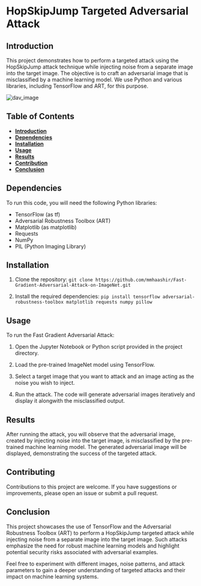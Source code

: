 # HopSkipJump Targeted Adversarial Attack

## Introduction <a name="intro"></a>

This project demonstrates how to perform a targeted attack using the HopSkipJump attack technique while injecting noise from a separate image into the target image. The objective is to craft an adversarial image that is misclassified by a machine learning model. We use Python and various libraries, including TensorFlow and ART, for this purpose.

![dav_image](https://techs0uls.files.wordpress.com/2020/06/qeba.png?w=1024)

## Table of Contents

- [**Introduction**](#intro)
- [**Dependencies**](#dep)
- [**Installation**](#install)
- [**Usage**](#usage)
- [**Results**](#results)
- [**Contribution**](#contr)
- [**Conclusion**](#conc)

## Dependencies <a name="dep"></a>

To run this code, you will need the following Python libraries:

  - TensorFlow (as tf)
  - Adversarial Robustness Toolbox (ART)
  - Matplotlib (as matplotlib)
  - Requests
  - NumPy
  - PIL (Python Imaging Library)

## Installation <a name="install"></a>

1. Clone the repository:
   `git clone https://github.com/mmhaashir/Fast-Gradient-Adversarial-Attack-on-ImageNet.git`
   
3. Install the required dependencies:
   `pip install tensorflow adversarial-robustness-toolbox matplotlib requests numpy pillow`

## Usage <a name="usage"></a>

To run the Fast Gradient Adversarial Attack:

  1. Open the Jupyter Notebook or Python script provided in the project directory.

  2. Load the pre-trained ImageNet model using TensorFlow.

  3. Select a target image that you want to attack and an image acting as the noise you wish to inject.

  4. Run the attack. The code will generate adversarial images iteratively and display it alongwith the misclassified output.

## Results <a name="results"></a>

After running the attack, you will observe that the adversarial image, created by injecting noise into the target image, is misclassified by the pre-trained machine learning model. The generated adversarial image will be displayed, demonstrating the success of the targeted attack.

## Contributing <a  name="contr"></a>

Contributions to this project are welcome. If you have suggestions or improvements, please open an issue or submit a pull request.

## Conclusion <a name="conc"></a>

This project showcases the use of TensorFlow and the Adversarial Robustness Toolbox (ART) to perform a HopSkipJump targeted attack while injecting noise from a separate image into the target image. Such attacks emphasize the need for robust machine learning models and highlight potential security risks associated with adversarial examples.

Feel free to experiment with different images, noise patterns, and attack parameters to gain a deeper understanding of targeted attacks and their impact on machine learning systems.
